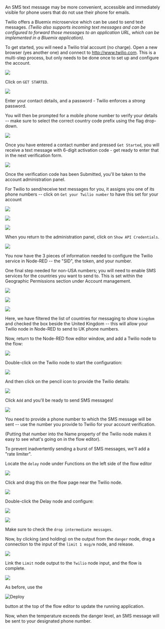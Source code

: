 
An SMS text message may be more convenient, accessible and immediately visible
for phone users that do not use their phone for emails.

Twilio offers a Bluemix microservice which can be used to send text messages.
*(Twilio also supports incoming text messages and can be configured to forward
those messages to an application URL, which can be implemented in a Bluemix
application).*

To get started, you will need a Twilio trial account (no charge). Open a new
browser (yes another one) and connect to <http://www.twilio.com>. This is a
multi-step process, but only needs to be done once to set up and configure the
account.

![](media/0e957eec318b925a67e38811c9041d0f.png)

Click on `GET STARTED`.

![](media/53d60753c13191a7d27d1f99dd965736.png)

Enter your contact details, and a password - Twilio enforces a *strong*
password.

You will then be prompted for a mobile phone number to verify your details --
make sure to select the correct country code prefix using the flag drop-down.

![](media/280e85237ee9697b771e9d7630d16a48.png)

Once you have entered a contact number and pressed `Get Started`, you will
receive a text message with 6-digit activation code - get ready to enter that in
the next verification form.

![](media/88f4a6971c5eb841ccec984955999ee9.png)

Once the verification code has been Submitted, you'll be taken to the account
administration panel.

For Twilio to send/receive text messages for you, it assigns you one of its
phone numbers -- click on `Get your Twilio number` to have this set for your
account

![](media/cdf373f2442506dbbe589f3db7c73333.png)

![](media/df02bed6bfefa217945d63dd1fe50339.png)

![](media/323b120080c8d6b77662ae795f1bb52c.png)

When you return to the administration panel, click on `Show API Credentials`.

![](media/e5d793fdb3515e041b9c9ebf5ac6b1b7.png)

You now have the 3 pieces of information needed to configure the Twilio service
in Node-RED -- the "SID", the token, and your number.

One final step needed for non-USA numbers; you will need to enable SMS services
for the countries you want to send to. This is set within the Geographic
Permissions section under Account management.

![](media/23e8d5e8254b9743dbaac46122b67ba7.png)

![](media/465bd29b84beb71657f3b0ade178c984.png)

![](media/812e0a5b28fb4e4a0682528ce1bc9156.png)

Here, we have filtered the list of countries for messaging to show `kingdom` and
checked the box beside the United Kingdom -- this will allow your Twilio node in
Node-RED to send to UK phone numbers.

Now, return to the Node-RED flow editor window, and add a Twilio node to the
flow:

![](media/1a32a85ca8ca63bd08dcd9ffc494f35b.png)

Double-click on the Twilio node to start the configuration:

![](media/d21f78da7fc25abcca3669cd0f17ce08.png)

And then click on the pencil icon to provide the Twilio details:

![](media/c5a1a095903dbbd75b96a1b2e5f5a0de.png)

Click `Add` and you'll be ready to send SMS messages!

![](media/bd18a6416f4e577df27ff8249ed53270.png)

You need to provide a phone number to which the SMS message will be sent -- use
the number you provide to Twilio for your account verification.

(Putting that number into the Name property of the Twilio node makes it easy to
see what's going on in the flow editor).

To prevent inadvertently sending a burst of SMS messages, we'll add a "rate
limiter".

Locate the `delay` node under Functions on the left side of the flow editor

![](media/8cc77f83755fa4b3fe07a90e59ac1331.png)

Click and drag this on the flow page near the Twilio node.

![](media/c5d600e8b3f81005f28183a925910dc1.png)

Double-click the Delay node and configure:

![](media/9b7705a3c4187d1d3f3afa38d03ee4a1.png)

![](media/5ce85a3dbb10da67f0808b9f3b2890b4.png)

Make sure to check the `drop intermediate messages`.

Now, by clicking (and holding) on the output from the `danger` node, drag a
connection to the input of the `limit 1 msg/m` node, and release.

![](media/97029161db06dbc2aa672df526c3a57f.png)

Link the `Limit` node output to the `Twilio` node input, and the flow is complete.

![](media/dfa2e0fb750e3073ae4cf425f976be8a.png)

As before, use the

![Deploy](media/NR-deploy-button.png)

button at the top of the flow editor to update the running application.

Now, when the temperature exceeds the danger level, an SMS message will be sent
to your designated phone number.